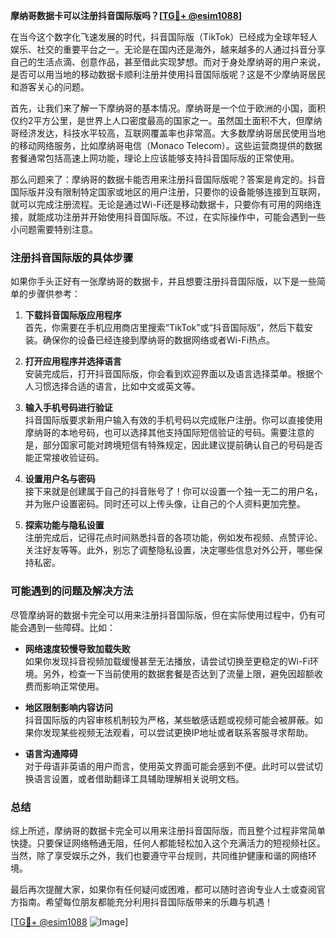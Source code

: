 **摩纳哥数据卡可以注册抖音国际版吗？[[TG💪+ @esim1088](https://t.me/s/esim1088)]**

在当今这个数字化飞速发展的时代，抖音国际版（TikTok）已经成为全球年轻人娱乐、社交的重要平台之一。无论是在国内还是海外，越来越多的人通过抖音分享自己的生活点滴、创意作品，甚至借此实现梦想。而对于身处摩纳哥的用户来说，是否可以用当地的移动数据卡顺利注册并使用抖音国际版呢？这是不少摩纳哥居民和游客关心的问题。

首先，让我们来了解一下摩纳哥的基本情况。摩纳哥是一个位于欧洲的小国，面积仅约2平方公里，是世界上人口密度最高的国家之一。虽然国土面积不大，但摩纳哥经济发达，科技水平较高，互联网覆盖率也非常高。大多数摩纳哥居民使用当地的移动网络服务，比如摩纳哥电信（Monaco Telecom）。这些运营商提供的数据套餐通常包括高速上网功能，理论上应该能够支持抖音国际版的正常使用。

那么问题来了：摩纳哥的数据卡能否用来注册抖音国际版呢？答案是肯定的。抖音国际版并没有限制特定国家或地区的用户注册，只要你的设备能够连接到互联网，就可以完成注册流程。无论是通过Wi-Fi还是移动数据卡，只要你有可用的网络连接，就能成功注册并开始使用抖音国际版。不过，在实际操作中，可能会遇到一些小问题需要特别注意。

### 注册抖音国际版的具体步骤

如果你手头正好有一张摩纳哥的数据卡，并且想要注册抖音国际版，以下是一些简单的步骤供参考：

1. **下载抖音国际版应用程序**  
   首先，你需要在手机应用商店里搜索“TikTok”或“抖音国际版”，然后下载安装。确保你的设备已经连接到摩纳哥的数据网络或者Wi-Fi热点。

2. **打开应用程序并选择语言**  
   安装完成后，打开抖音国际版，你会看到欢迎界面以及语言选择菜单。根据个人习惯选择合适的语言，比如中文或英文等。

3. **输入手机号码进行验证**  
   抖音国际版要求新用户输入有效的手机号码以完成账户注册。你可以直接使用摩纳哥的本地号码，也可以选择其他支持国际短信验证的号码。需要注意的是，部分国家可能对跨境短信有特殊规定，因此建议提前确认自己的号码是否能正常接收验证码。

4. **设置用户名与密码**  
   接下来就是创建属于自己的抖音账号了！你可以设置一个独一无二的用户名，并为账户设置密码。同时还可以上传头像，让自己的个人资料更加完整。

5. **探索功能与隐私设置**  
   注册完成后，记得花点时间熟悉抖音的各项功能，例如发布视频、点赞评论、关注好友等等。此外，别忘了调整隐私设置，决定哪些信息对外公开，哪些保持私密。

### 可能遇到的问题及解决方法

尽管摩纳哥的数据卡完全可以用来注册抖音国际版，但在实际使用过程中，仍有可能会遇到一些障碍。比如：

- **网络速度较慢导致加载失败**  
  如果你发现抖音视频加载缓慢甚至无法播放，请尝试切换至更稳定的Wi-Fi环境。另外，检查一下当前使用的数据套餐是否达到了流量上限，避免因超额收费而影响正常使用。

- **地区限制影响内容访问**  
  抖音国际版的内容审核机制较为严格，某些敏感话题或视频可能会被屏蔽。如果你发现某些视频无法观看，可以尝试更换IP地址或者联系客服寻求帮助。

- **语言沟通障碍**  
  对于母语非英语的用户而言，使用英文界面可能会感到不便。此时可以尝试切换语言设置，或者借助翻译工具辅助理解相关说明文档。

### 总结

综上所述，摩纳哥的数据卡完全可以用来注册抖音国际版，而且整个过程非常简单快捷。只要保证网络畅通无阻，任何人都能轻松加入这个充满活力的短视频社区。当然，除了享受娱乐之外，我们也要遵守平台规则，共同维护健康和谐的网络环境。

最后再次提醒大家，如果你有任何疑问或困难，都可以随时咨询专业人士或查阅官方指南。希望每位朋友都能充分利用抖音国际版带来的乐趣与机遇！

[[TG💪+ @esim1088](https://t.me/s/esim1088) ![Image](https://i.postimg.cc/4NQfJmqS/Snipaste-2025-05-13-00-14-12.png)]